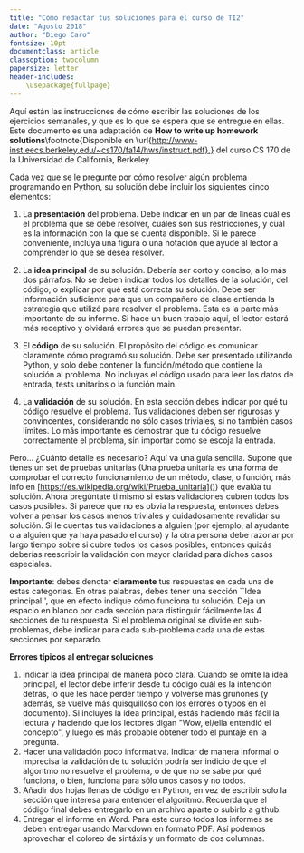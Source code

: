 ```yaml
---
title: "Cómo redactar tus soluciones para el curso de TI2"
date: "Agosto 2018"
author: "Diego Caro"
fontsize: 10pt
documentclass: article
classoption: twocolumn
papersize: letter
header-includes:
    \usepackage{fullpage}
---
```



Aquí están las instrucciones de cómo escribir las soluciones de los ejercicios semanales, y que es lo que se espera que se entregue en ellas.
Este documento es una adaptación de **How to write up homework solutions**\footnote{Disponible en \url{http://www-inst.eecs.berkeley.edu/~cs170/fa14/hws/instruct.pdf}.} del curso CS 170 de la Universidad de California, Berkeley.

Cada vez que se le pregunte por cómo resolver algún problema programando en Python, su solución debe incluir los siguientes cinco elementos:

1. La **presentación** del problema. Debe indicar en un par de líneas cuál es el problema que se debe resolver,  cuáles son sus restricciones, y cuál es la información con la que se cuenta disponible. Si le parece conveniente, incluya una figura o una notación que ayude al lector a comprender lo que se desea resolver.

2. La **idea principal** de su solución. Debería ser corto y conciso, a lo más dos párrafos. No se deben indicar todos los detalles de la solución, del código, o explicar por qué está correcta su solución. Debe ser información suficiente para que un compañero de clase entienda la estrategia que utilizó para resolver el problema.
Esta es la parte más importante de su informe. Si hace un buen trabajo aquí, el lector estará más receptivo y olvidará errores que se puedan presentar.

3. El **código** de su solución. El propósito del código es comunicar claramente cómo programó su solución. Debe ser presentado utilizando Python, y solo debe contener la función/método que contiene la solución al problema. No incluyas el código usado para leer los datos de entrada, tests unitarios o la función main.

4. La **validación** de su solución. En esta sección debes indicar por qué tu código resuelve el problema. Tus validaciones deben ser rigurosas y convincentes, considerando no sólo casos triviales, si no también casos límites. Lo más importante es demostrar que tu código resuelve correctamente el problema, sin importar como se escoja la entrada.

Pero... ¿Cuánto detalle es necesario? Aquí va una guía sencilla. Supone que tienes un set de pruebas unitarias (Una prueba unitaria es una forma de comprobar el correcto funcionamiento de un método, clase, o función, más info en [https://es.wikipedia.org/wiki/Prueba_unitaria]()) que evalúa tu solución. Ahora pregúntate ti mismo si estas validaciones cubren todos los casos posibles. Si parece que no es obvia la respuesta, entonces debes volver a pensar los casos menos triviales y cuidadosamente revalidar su solución. Si le cuentas tus validaciones a alguien (por ejemplo, al ayudante o a alguien que ya haya pasado el curso) y la otra persona debe razonar por largo tiempo sobre si cubre todos los casos posibles, entonces quizás deberías reescribir la validación con mayor claridad para dichos casos especiales.


**Importante**: debes denotar **claramente** tus respuestas en cada una de estas categorías. En otras palabras, debes tener una sección ``Idea principal'', que en efecto indique cómo funciona tu solución. Deja un espacio en blanco por cada sección para distinguir fácilmente las 4 secciones de tu respuesta.
Si el problema original se divide en sub-problemas, debe indicar para cada sub-problema cada una de estas secciones por separado.

**Errores típicos al entregar soluciones**

1. Indicar la idea principal de manera poco clara. Cuando se omite la idea principal, el lector debe inferir desde tu código cuál es la intención detrás, lo que les hace perder tiempo y volverse más gruñones (y además, se vuelve más quisquilloso con los errores o typos en el documento). Si incluyes la idea principal, estás haciendo más fácil la lectura y haciendo que los lectores digan "Wow, el/ella entendió el concepto", y luego es más probable obtener todo el puntaje en la pregunta.
2. Hacer una validación poco informativa. Indicar de manera informal o imprecisa la validación de tu solución podría ser indicio de que el algoritmo no resuelve el problema, o de que no se sabe por qué funciona, o bien, funciona para sólo unos casos y no todos.
3. Añadir dos hojas llenas de código en Python, en vez de escribir solo la sección que interesa para entender el algoritmo. Recuerda que el código final debes entregarlo en un archivo aparte o subirlo a github.
4. Entregar el informe en Word. Para este curso todos los informes se deben entregar usando Markdown en formato PDF. Así podemos aprovechar el coloreo de sintáxis y un formato de dos columnas.


